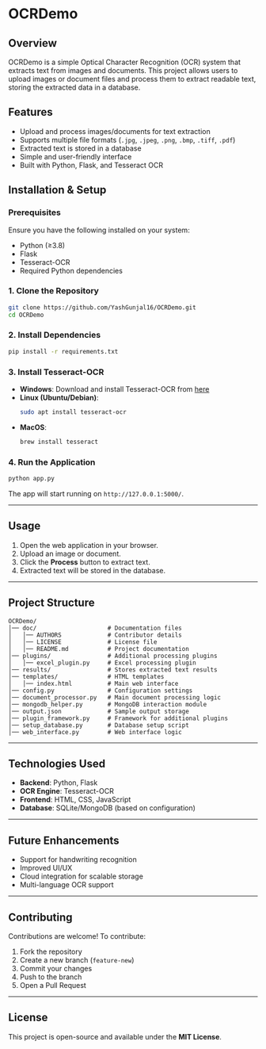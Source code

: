 # **OCRDemo**

## **Overview**

OCRDemo is a simple Optical Character Recognition (OCR) system that extracts text from images and documents. This project allows users to upload images or document files and process them to extract readable text, storing the extracted data in a database.

## **Features**

- Upload and process images/documents for text extraction
- Supports multiple file formats (`.jpg`, `.jpeg`, `.png`, `.bmp`, `.tiff`, `.pdf`)
- Extracted text is stored in a database
- Simple and user-friendly interface
- Built with Python, Flask, and Tesseract OCR

## **Installation & Setup**

### **Prerequisites**

Ensure you have the following installed on your system:

- Python (≥3.8)
- Flask
- Tesseract-OCR
- Required Python dependencies

### **1. Clone the Repository**

```sh
git clone https://github.com/YashGunjal16/OCRDemo.git
cd OCRDemo
```

### **2. Install Dependencies**

```sh
pip install -r requirements.txt
```

### **3. Install Tesseract-OCR**

- **Windows**: Download and install Tesseract-OCR from [here](https://github.com/UB-Mannheim/tesseract/wiki)
- **Linux (Ubuntu/Debian)**:
  ```sh
  sudo apt install tesseract-ocr
  ```
- **MacOS**:
  ```sh
  brew install tesseract
  ```

### **4. Run the Application**

```sh
python app.py
```

The app will start running on `http://127.0.0.1:5000/`.

---

## **Usage**

1. Open the web application in your browser.
2. Upload an image or document.
3. Click the **Process** button to extract text.
4. Extracted text will be stored in the database.

---

## **Project Structure**

```
OCRDemo/
│── doc/                    # Documentation files
│   │── AUTHORS             # Contributor details
│   │── LICENSE             # License file
│   │── README.md           # Project documentation
│── plugins/                # Additional processing plugins
│   │── excel_plugin.py     # Excel processing plugin
│── results/                # Stores extracted text results
│── templates/              # HTML templates
│   │── index.html          # Main web interface
│── config.py               # Configuration settings
│── document_processor.py   # Main document processing logic
│── mongodb_helper.py       # MongoDB interaction module
│── output.json             # Sample output storage
│── plugin_framework.py     # Framework for additional plugins
│── setup_database.py       # Database setup script
│── web_interface.py        # Web interface logic
```

---

## **Technologies Used**

- **Backend**: Python, Flask
- **OCR Engine**: Tesseract-OCR
- **Frontend**: HTML, CSS, JavaScript
- **Database**: SQLite/MongoDB (based on configuration)

---

## **Future Enhancements**

- Support for handwriting recognition
- Improved UI/UX
- Cloud integration for scalable storage
- Multi-language OCR support

---

## **Contributing**

Contributions are welcome! To contribute:

1. Fork the repository
2. Create a new branch (`feature-new`)
3. Commit your changes
4. Push to the branch
5. Open a Pull Request

---

## **License**

This project is open-source and available under the **MIT License**.

